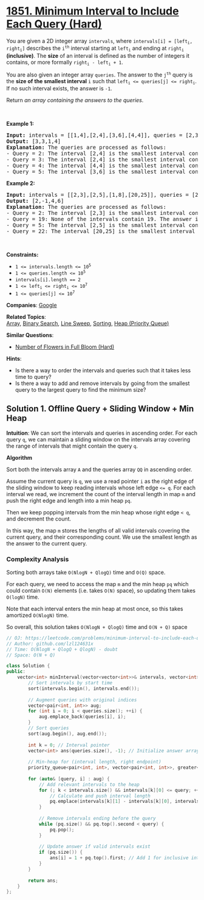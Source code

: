 # [1851. Minimum Interval to Include Each Query (Hard)](https://leetcode.com/problems/minimum-interval-to-include-each-query)

<p>You are given a 2D integer array <code>intervals</code>, where <code>intervals[i] = [left<sub>i</sub>, right<sub>i</sub>]</code> describes the <code>i<sup>th</sup></code> interval starting at <code>left<sub>i</sub></code> and ending at <code>right<sub>i</sub></code> <strong>(inclusive)</strong>. The <strong>size</strong> of an interval is defined as the number of integers it contains, or more formally <code>right<sub>i</sub> - left<sub>i</sub> + 1</code>.</p>

<p>You are also given an integer array <code>queries</code>. The answer to the <code>j<sup>th</sup></code> query is the <strong>size of the smallest interval</strong> <code>i</code> such that <code>left<sub>i</sub> &lt;= queries[j] &lt;= right<sub>i</sub></code>. If no such interval exists, the answer is <code>-1</code>.</p>

<p>Return <em>an array containing the answers to the queries</em>.</p>

<p>&nbsp;</p>
<p><strong class="example">Example 1:</strong></p>

<pre>
<strong>Input:</strong> intervals = [[1,4],[2,4],[3,6],[4,4]], queries = [2,3,4,5]
<strong>Output:</strong> [3,3,1,4]
<strong>Explanation:</strong> The queries are processed as follows:
- Query = 2: The interval [2,4] is the smallest interval containing 2. The answer is 4 - 2 + 1 = 3.
- Query = 3: The interval [2,4] is the smallest interval containing 3. The answer is 4 - 2 + 1 = 3.
- Query = 4: The interval [4,4] is the smallest interval containing 4. The answer is 4 - 4 + 1 = 1.
- Query = 5: The interval [3,6] is the smallest interval containing 5. The answer is 6 - 3 + 1 = 4.
</pre>

<p><strong class="example">Example 2:</strong></p>

<pre>
<strong>Input:</strong> intervals = [[2,3],[2,5],[1,8],[20,25]], queries = [2,19,5,22]
<strong>Output:</strong> [2,-1,4,6]
<strong>Explanation:</strong> The queries are processed as follows:
- Query = 2: The interval [2,3] is the smallest interval containing 2. The answer is 3 - 2 + 1 = 2.
- Query = 19: None of the intervals contain 19. The answer is -1.
- Query = 5: The interval [2,5] is the smallest interval containing 5. The answer is 5 - 2 + 1 = 4.
- Query = 22: The interval [20,25] is the smallest interval containing 22. The answer is 25 - 20 + 1 = 6.
</pre>

<p>&nbsp;</p>
<p><strong>Constraints:</strong></p>

<ul>
	<li><code>1 &lt;= intervals.length &lt;= 10<sup>5</sup></code></li>
	<li><code>1 &lt;= queries.length &lt;= 10<sup>5</sup></code></li>
	<li><code>intervals[i].length == 2</code></li>
	<li><code>1 &lt;= left<sub>i</sub> &lt;= right<sub>i</sub> &lt;= 10<sup>7</sup></code></li>
	<li><code>1 &lt;= queries[j] &lt;= 10<sup>7</sup></code></li>
</ul>


**Companies**:
[Google](https://leetcode.com/company/google)

**Related Topics**:  
[Array](https://leetcode.com/tag/array), [Binary Search](https://leetcode.com/tag/binary-search), [Line Sweep](https://leetcode.com/tag/line-sweep), [Sorting](https://leetcode.com/tag/sorting), [Heap (Priority Queue)](https://leetcode.com/tag/heap-priority-queue)

**Similar Questions**:
* [Number of Flowers in Full Bloom (Hard)](https://leetcode.com/problems/number-of-flowers-in-full-bloom)

**Hints**:
* Is there a way to order the intervals and queries such that it takes less time to query?
* Is there a way to add and remove intervals by going from the smallest query to the largest query to find the minimum size?

## Solution 1. Offline Query + Sliding Window + Min Heap

**Intuition**: We can sort the intervals and queries in ascending order. For each query `q`, we can maintain a sliding window on the intervals array covering the range of intervals that might contain the query `q`.

**Algorithm**

Sort both the intervals array `A` and the queries array `QQ` in ascending order.

Assume the current query is `q`, we use a read pointer `i` as the right edge of the sliding window to keep reading intervals whose left edge `<= q`. For each interval we read, we increment the count of the interval length in map `m` and push the right edge and length into a min heap `pq`.

Then we keep popping intervals from the min heap whose right edge `< q`, and decrement the count.

In this way, the map `m` stores the lengths of all valid intervals covering the current query, and their corresponding count. We use the smallest length as the answer to the current query.

### Complexity Analysis

Sorting both arrays take `O(NlogN + QlogQ)` time and `O(Q)` space.

For each query, we need to access the map `m` and the min heap `pq` which could contain `O(N)` elements (i.e. takes `O(N)` space), so updating them takes `O(logN)` time.

Note that each interval enters the min heap at most once, so this takes amortized `O(NlogN)` time.

So overall, this solution takes `O(NlogN + QlogQ)` time and `O(N + Q)` space

```cpp
// OJ: https://leetcode.com/problems/minimum-interval-to-include-each-query/
// Author: github.com/lzl124631x
// Time: O(NlogN + QlogQ + QlogN) - doubt
// Space: O(N + Q)

class Solution {
public:
    vector<int> minInterval(vector<vector<int>>& intervals, vector<int>& queries) {
        // Sort intervals by start time
        sort(intervals.begin(), intervals.end());
        
        // Augment queries with original indices
        vector<pair<int, int>> aug;
        for (int i = 0; i < queries.size(); ++i) {
            aug.emplace_back(queries[i], i);
        }
        // Sort queries
        sort(aug.begin(), aug.end());
        
        int k = 0; // Interval pointer
        vector<int> ans(queries.size(), -1); // Initialize answer array
        
        // Min-heap for (interval length, right endpoint)
        priority_queue<pair<int, int>, vector<pair<int, int>>, greater<>> pq;
        
        for (auto& [query, i] : aug) {
            // Add relevant intervals to the heap
            for (; k < intervals.size() && intervals[k][0] <= query; ++k) {
                // Calculate and push interval length
                pq.emplace(intervals[k][1] - intervals[k][0], intervals[k][1]);
            }
            
            // Remove intervals ending before the query
            while (pq.size() && pq.top().second < query) {
                pq.pop();
            }
            
            // Update answer if valid intervals exist
            if (pq.size()) {
                ans[i] = 1 + pq.top().first; // Add 1 for inclusive interval length
            }
        }
        
        return ans;
    }
};

```
